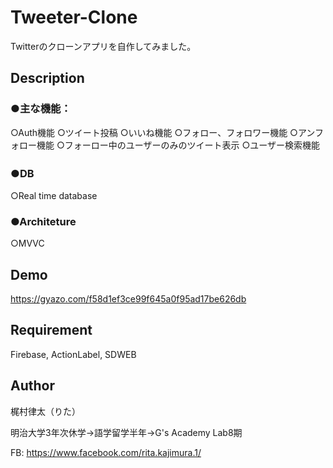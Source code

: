 Tweeter-Clone
====

Twitterのクローンアプリを自作してみました。

## Description
### ●主な機能：　

○Auth機能
○ツイート投稿
○いいね機能
○フォロー、フォロワー機能
○アンフォロー機能
○フォーロー中のユーザーのみのツイート表示
○ユーザー検索機能

### ●DB　

○Real time database

### ●Architeture 

○MVVC



## Demo

https://gyazo.com/f58d1ef3ce99f645a0f95ad17be626db

## Requirement

Firebase, ActionLabel, SDWEB

## Author

梶村律太（りた）

明治大学3年次休学→語学留学半年→G's Academy Lab8期

FB: https://www.facebook.com/rita.kajimura.1/





